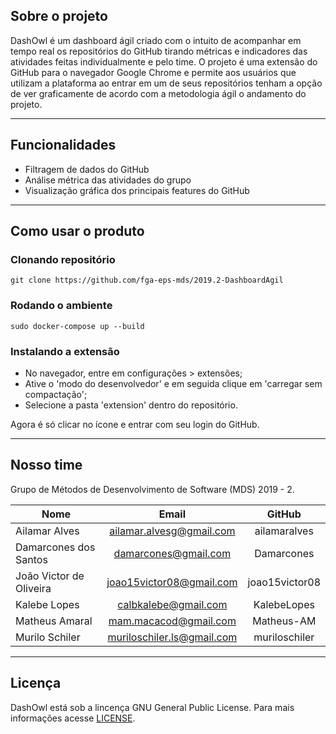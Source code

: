 ## Sobre o projeto

DashOwl é um dashboard ágil criado com o intuito de acompanhar em tempo real os repositórios do GitHub tirando métricas e indicadores das atividades feitas individualmente e pelo time. O projeto é uma extensão do GitHub para o navegador Google Chrome e permite aos usuários que utilizam a plataforma ao entrar em um de seus repositórios tenham a opção de ver graficamente de acordo com a metodologia ágil o andamento do projeto.

---

## Funcionalidades

-  Filtragem de dados do GitHub
-  Análise métrica das atividades do grupo
-  Visualização gráfica dos principais features do GitHub


---

## Como usar o produto


### Clonando repositório

```
git clone https://github.com/fga-eps-mds/2019.2-DashboardAgil
```

### Rodando o ambiente 

```
sudo docker-compose up --build
``` 

### Instalando a extensão

* No navegador, entre em configurações > extensões;
* Ative o 'modo do desenvolvedor' e em seguida clique em 'carregar sem compactação'; 
* Selecione a pasta 'extension' dentro do repositório. 

Agora é só clicar no ícone e entrar com seu login do GitHub.

---

## Nosso time

Grupo de Métodos de Desenvolvimento de Software (MDS) 2019 - 2.

**Nome** | **Email** | **GitHub** 
---------|:---------:|:----------:
Ailamar Alves | ailamar.alvesg@gmail.com | ailamaralves
Damarcones dos Santos | damarcones@gmail.com | Damarcones
João Victor de Oliveira| joao15victor08@gmail.com | joao15victor08
Kalebe Lopes    | calbkalebe@gmail.com | KalebeLopes
Matheus Amaral  | mam.macacod@gmail.com | Matheus-AM
Murilo Schiler  | muriloschiler.ls@gmail.com | muriloschiler

---

## Licença

DashOwl está sob a lincença GNU General Public License. Para mais informações acesse [LICENSE](https://github.com/fga-eps-mds/2019.2-DashboardAgil-Wiki/blob/master/LICENSE).
